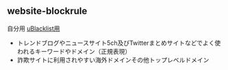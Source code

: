 ## website-blockrule
自分用
[uBlacklist用](https://raw.githubusercontent.com/mori-jio/website-blockrule/main/ublacklist.txt)
* トレンドブログやニュースサイト5ch及びTwitterまとめサイトなどでよく使われるキーワードやドメイン（正規表現）
* 詐欺サイトに利用されやすい海外ドメインその他トップレベルドメイン

